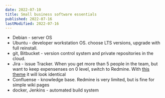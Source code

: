 ```yaml
---
date: 2022-07-10
title: Small business software essentials
published: 2022-07-16
lastModified: 2022-07-16
---
```


- Debian - server OS
- Ubuntu - developer workstation OS. choose LTS versions, upgrade with full reinstall.
- git, Bitbucket - version control system and private repositories in the cloud.
- Jira - issue Tracker. When you get more than 5 people in the team, but want to keep expensenses on 0 level, switch to Redmine. With [this theme]() it will look identical
- Confluense - knowledge base. Redmine is very limited, but is fine for simple wiki pages
- docker, Jenkins - automated build system
